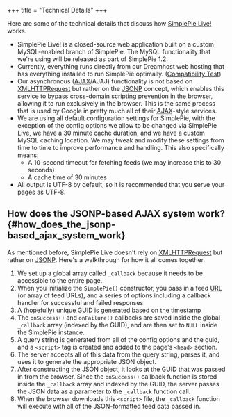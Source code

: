 +++
title = "Technical Details"
+++

Here are some of the technical details that discuss how [SimplePie Live!](http://live.simplepie.org) works.

- SimplePie Live! is a closed-source web application built on a custom MySQL-enabled branch of SimplePie. The MySQL functionality that we're using will be released as part of SimplePie 1.2.
- Currently, everything runs directly from our Dreamhost web hosting that has everything installed to run SimplePie optimally. ([Compatibility Test](http://live.simplepie.org/test.php))
- Our asynchronous (<abbr title="Asynchronous JavaScript and XML">AJAX</abbr>/AJAJ) functionality is not based on [XMLHTTPRequest](http://www.google.com/search?q=xmlhttprequest) but rather on the [JSONP](http://bob.pythonmac.org/archives/2005/12/05/remote-json-jsonp/) concept, which enables this service to bypass cross-domain scripting prevention in the browser, allowing it to run exclusively in the browser. This is the same process that is used by Google in pretty much all of their <abbr title="Asynchronous JavaScript and XML">AJAX</abbr>-style services.
- We are using all default configuration settings for SimplePie, with the exception of the config options we allow to be changed via SimplePie Live, we have a 30 minute cache duration, and we have a custom MySQL caching location. We may tweak and modify these settings from time to time to improve performance and handling. This also specifically means:
  - A 10-second timeout for fetching feeds (we may increase this to 30 seconds)
  - A cache time of 30 minutes
- All output is UTF-8 by default, so it is recommended that you serve your pages as UTF-8.

## How does the JSONP-based AJAX system work? {#how_does_the_jsonp-based_ajax_system_work}

As mentioned before, SimplePie Live doesn't rely on [XMLHTTPRequest](http://www.google.com/search?q=xmlhttprequest) but rather on [JSONP](http://bob.pythonmac.org/archives/2005/12/05/remote-json-jsonp/). Here's a walkthrough for how it all comes together.

1.  We set up a global array called `_callback` because it needs to be accessible to the entire page.
2.  When you initialize the `SimplePie()` constructor, you pass in a feed <abbr title="Uniform Resource Locator">URL</abbr> (or array of feed URLs), and a series of options including a callback handler for successful and failed responses.
3.  A (hopefully) unique GUID is generated based on the timestamp
4.  The `onSuccess()` and `onFailure()` callbacks are saved inside the global `_callback` array (indexed by the GUID), and are then set to `NULL` inside the SimplePie instance.
5.  A query string is generated from all of the config options and the guid, and a `<script>` tag is created and added to the page's `<head>` section.
6.  The server accepts all of this data from the query string, parses it, and uses it to generate the appropriate JSON object.
7.  After constructing the JSON object, it looks at the GUID that was passed in from the browser. Since the `onSuccess()` callback function is stored inside the `_callback` array and indexed by the GUID, the server passes the JSON data as a parameter to the `_callback` function call.
8.  When the browser downloads this `<script>` file, the `_callback` function will execute with all of the JSON-formatted feed data passed in.
